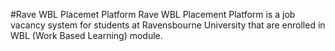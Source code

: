 #Rave WBL Placemet Platform 
Rave WBL Placement Platform is a job vacancy system for students at Ravensbourne University that are enrolled in WBL (Work Based Learning) module.
